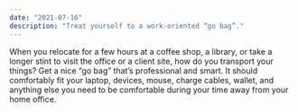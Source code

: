 ```yaml
---
date: "2021-07-16"
description: "Treat yourself to a work-oriented “go bag”."
---
```


When you relocate for a few hours at a coffee shop, a library, or take a longer stint to visit the office or a client site, how do you transport your things? Get a nice “go bag” that’s professional and smart. It should comfortably fit your laptop, devices, mouse, charge cables, wallet, and anything else you need to be comfortable during your time away from your home office.